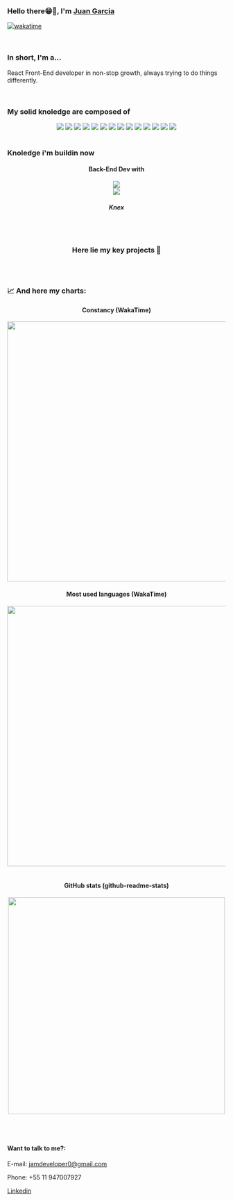  ### Hello there😁👋, I'm [Juan Garcia](https://www.linkedin.com/in/juan-garcia-5b8951214/)
[![wakatime](https://wakatime.com/badge/user/b7ab82c2-66bc-4b58-a798-45da580e9c0f.svg)](https://wakatime.com/@JamDev)

<br>

### In short, I'm a...

React Front-End developer in non-stop growth, always trying to do things differently.

<br>

### My solid knoledge are composed of

<div align="center">
 <img src="https://img.shields.io/badge/TypeScript-007ACC?style=for-the-badge&logo=typescript&logoColor=white" /> 
 <img src="https://img.shields.io/badge/React-20232A?style=for-the-badge&logo=react&logoColor=61DAFB" /> 
 <img src="https://img.shields.io/badge/Next.js-000?logo=nextdotjs&logoColor=fff&style=for-the-badge" /> 
 <img src="https://img.shields.io/badge/Tailwind_CSS-38B2AC?style=for-the-badge&logo=tailwind-css&logoColor=white" /> 
 <img src="https://img.shields.io/badge/-GraphQL-E10098?style=for-the-badge&logo=graphql&logoColor=white" /> 
 <img src="https://img.shields.io/badge/-ApolloGraphQL-311C87?style=for-the-badge&logo=apollo-graphql" /> 
 <img src="https://img.shields.io/badge/ESLint-4B3263?style=for-the-badge&logo=eslint&logoColor=white" /> 
 <img src="https://img.shields.io/badge/GIT-E44C30?style=for-the-badge&logo=git&logoColor=whit" /> 
 <img src="https://img.shields.io/badge/Node.js-43853D?style=for-the-badge&logo=node.js&logoColor=white" /> 
 <img src="https://img.shields.io/badge/NPM-%23CB3837.svg?style=for-the-badge&logo=npm&logoColor=white" />
 <img src="https://img.shields.io/badge/-Storybook-FF4785?style=for-the-badge&logo=storybook&logoColor=white" /> 
 <img src="https://img.shields.io/badge/Insomnia-black?style=for-the-badge&logo=insomnia&logoColor=5849BE" />
 <img src="https://img.shields.io/badge/React%20Hook%20Form-%23EC5990.svg?style=for-the-badge&logo=reacthookform&logoColor=white" />
 <img src="https://img.shields.io/badge/styled--components-DB7093?style=for-the-badge&logo=styled-components&logoColor=white" />
</div>

<br>

### Knoledge i'm buildin now

<div align="center">
<h4>Back-End Dev with</h4>

<img src="https://img.shields.io/badge/Node.js-43853D?style=for-the-badge&logo=node.js&logoColor=white" />

<br>

<img src="https://img.shields.io/badge/fastify-%23000000.svg?style=for-the-badge&logo=fastify&logoColor=white" /> 

<h5>Knex</h5>

</div>



<br>
<br>


<div align='center'>
  <h3>
    <a
    target="_blank"
    style="text-decoration: none"
    href="https://github.com/stars/JamDev0/lists/repos"
    >Here lie my key projects 🚀</a>
  </h3>
</div>


<br>
<br>


### :chart_with_upwards_trend: And here my charts:


<div align='center' >
 <h4><b> Constancy (WakaTime) </b></h4>
  <a href="https://wakatime.com"><img width="600em" src="https://wakatime.com/share/@b7ab82c2-66bc-4b58-a798-45da580e9c0f/4aff0d30-f20f-4198-8895-f459868e1374.png" /></a>
</div>

<div align='center'>
  <h4><b> Most used languages (WakaTime) </b></h4>
  <a href="https://wakatime.com"><img width="600em" src="https://wakatime.com/share/@b7ab82c2-66bc-4b58-a798-45da580e9c0f/36f1c182-c7c0-4e2b-9756-293673146138.png" /></a>
</div>

<br>

<div align='center'>
  <h4><b> GitHub stats (github-readme-stats) </b></h4>
  <img width="500em" src="https://github-readme-stats.vercel.app/api?username=jamdev0&show_icons=true&theme=blue-green&include_all_commits=true&count_private=true"/>
</div>

<br>
<br>
<br>


#### Want to talk to me?:

E-mail: jamdeveloper0@gmail.com

Phone: +55 11 947007927

[Linkedin](https://www.linkedin.com/in/juan-garcia-5b8951214/) 
